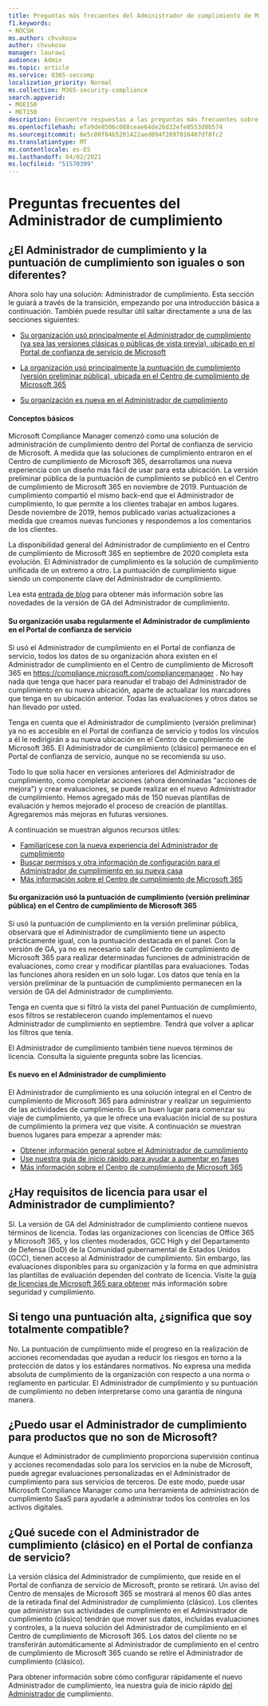 ```yaml
---
title: Preguntas más frecuentes del Administrador de cumplimiento de Microsoft
f1.keywords:
- NOCSH
ms.author: chvukosw
author: chvukosw
manager: laurawi
audience: Admin
ms.topic: article
ms.service: O365-seccomp
localization_priority: Normal
ms.collection: M365-security-compliance
search.appverid:
- MOE150
- MET150
description: Encuentre respuestas a las preguntas más frecuentes sobre Microsoft Compliance Manager, lo que ayuda a las organizaciones a simplificar y automatizar las evaluaciones de riesgos.
ms.openlocfilehash: efa9de8506c088ceae64de26d32efe8553d0b574
ms.sourcegitcommit: 6e5c00f84b5201422aed094f2697016407df8fc2
ms.translationtype: MT
ms.contentlocale: es-ES
ms.lasthandoff: 04/02/2021
ms.locfileid: "51570399"
---
```

# <a name="compliance-manager-frequently-asked-questions"></a>Preguntas frecuentes del Administrador de cumplimiento

## <a name="is-compliance-manager-and-compliance-score-the-same-thing-or-are-they-different"></a>¿El Administrador de cumplimiento y la puntuación de cumplimiento son iguales o son diferentes?

Ahora solo hay una solución: Administrador de cumplimiento. Esta sección le guiará a través de la transición, empezando por una introducción básica a continuación. También puede resultar útil saltar directamente a una de las secciones siguientes:

- [Su organización usó principalmente el Administrador de cumplimiento (ya sea las versiones clásicas o públicas de vista previa), ubicado en el Portal de confianza de servicio de Microsoft](#your-organization-regularly-used-compliance-manager-in-the-service-trust-portal)

- [La organización usó principalmente la puntuación de cumplimiento (versión preliminar pública), ubicada en el Centro de cumplimiento de Microsoft 365](#your-organization-used-compliance-score-public-preview-in-the-microsoft-365-compliance-center)

- [Su organización es nueva en el Administrador de cumplimiento](#youre-new-to-compliance-manager
)
#### <a name="the-basics"></a>Conceptos básicos

Microsoft Compliance Manager comenzó como una solución de administración de cumplimiento dentro del Portal de confianza de servicio de Microsoft.  A medida que las soluciones de cumplimiento entraron en el Centro de cumplimiento de Microsoft 365, desarrollamos una nueva experiencia con un diseño más fácil de usar para esta ubicación. La versión preliminar pública de la puntuación de cumplimiento se publicó en el Centro de cumplimiento de Microsoft 365 en noviembre de 2019. Puntuación de cumplimiento compartió el mismo back-end que el Administrador de cumplimiento, lo que permite a los clientes trabajar en ambos lugares. Desde noviembre de 2019, hemos publicado varias actualizaciones a medida que creamos nuevas funciones y respondemos a los comentarios de los clientes.

La disponibilidad general del Administrador de cumplimiento en el Centro de cumplimiento de Microsoft 365 en septiembre de 2020 completa esta evolución. El Administrador de cumplimiento es la solución de cumplimiento unificada de un extremo a otro. La puntuación de cumplimiento sigue siendo un componente clave del Administrador de cumplimiento.

Lea esta [entrada de blog](https://aka.ms/compliancemanager/GAblog) para obtener más información sobre las novedades de la versión de GA del Administrador de cumplimiento.

#### <a name="your-organization-regularly-used-compliance-manager-in-the-service-trust-portal"></a>Su organización usaba regularmente el Administrador de cumplimiento en el Portal de confianza de servicio

Si usó el Administrador de cumplimiento en el Portal de confianza de servicio, todos los datos de su organización ahora existen en el Administrador de cumplimiento en el Centro de cumplimiento de Microsoft 365 en https://compliance.microsoft.com/compliancemanager . No hay nada que tenga que hacer para reanudar el trabajo del Administrador de cumplimiento en su nueva ubicación, aparte de actualizar los marcadores que tenga en su ubicación anterior. Todas las evaluaciones y otros datos se han llevado por usted.

Tenga en cuenta que el Administrador de cumplimiento (versión preliminar) ya no es accesible en el Portal de confianza de servicio y todos los vínculos a él le redirigirán a su nueva ubicación en el Centro de cumplimiento de Microsoft 365. El Administrador de cumplimiento (clásico) permanece en el Portal de confianza de servicio, aunque no se recomienda su uso.

Todo lo que solía hacer en versiones anteriores del Administrador de cumplimiento, como completar acciones (ahora denominadas "acciones de mejora") y crear evaluaciones, se puede realizar en el nuevo Administrador de cumplimiento. Hemos agregado más de 150 nuevas plantillas de evaluación y hemos mejorado el proceso de creación de plantillas. Agregaremos más mejoras en futuras versiones.

A continuación se muestran algunos recursos útiles:

- [Familiarícese con la nueva experiencia del Administrador de cumplimiento](compliance-manager-setup.md#understand-the-compliance-manager-dashboard)
- [Buscar permisos y otra información de configuración para el Administrador de cumplimiento en su nueva casa](compliance-manager-setup.md#who-can-access-compliance-manager)
- [Más información sobre el Centro de cumplimiento de Microsoft 365](microsoft-365-compliance-center.md)

#### <a name="your-organization-used-compliance-score-public-preview-in-the-microsoft-365-compliance-center"></a>Su organización usó la puntuación de cumplimiento (versión preliminar pública) en el Centro de cumplimiento de Microsoft 365

Si usó la puntuación de cumplimiento en la versión preliminar pública, observará que el Administrador de cumplimiento tiene un aspecto prácticamente igual, con la puntuación destacada en el panel. Con la versión de GA, ya no es necesario salir del Centro de cumplimiento de Microsoft 365 para realizar determinadas funciones de administración de evaluaciones, como crear y modificar plantillas para evaluaciones. Todas las funciones ahora residen en un solo lugar. Los datos que tenía en la versión preliminar de la puntuación de cumplimiento permanecen en la versión de GA del Administrador de cumplimiento.

Tenga en cuenta que si filtró la vista del panel Puntuación de cumplimiento, esos filtros se restableceron cuando implementamos el nuevo Administrador de cumplimiento en septiembre. Tendrá que volver a aplicar los filtros que tenía.

El Administrador de cumplimiento también tiene nuevos términos de licencia. Consulta la siguiente pregunta sobre las licencias.

#### <a name="youre-new-to-compliance-manager"></a>Es nuevo en el Administrador de cumplimiento

El Administrador de cumplimiento es una solución integral en el Centro de cumplimiento de Microsoft 365 para administrar y realizar un seguimiento de las actividades de cumplimiento. Es un buen lugar para comenzar su viaje de cumplimiento, ya que le ofrece una evaluación inicial de su postura de cumplimiento la primera vez que visite. A continuación se muestran buenos lugares para empezar a aprender más:

- [Obtener información general sobre el Administrador de cumplimiento](compliance-manager.md)
- [Use nuestra guía de inicio rápido para ayudar a aumentar en fases](compliance-manager-quickstart.md)
- [Más información sobre el Centro de cumplimiento de Microsoft 365](microsoft-365-compliance-center.md)

## <a name="are-there-licensing-requirements-for-using-compliance-manager"></a>¿Hay requisitos de licencia para usar el Administrador de cumplimiento?

Sí. La versión de GA del Administrador de cumplimiento contiene nuevos términos de licencia. Todas las organizaciones con licencias de Office 365 y Microsoft 365, y los clientes moderados, GCC High y del Departamento de Defensa (DoD) de la Comunidad gubernamental de Estados Unidos (GCC), tienen acceso al Administrador de cumplimiento. Sin embargo, las evaluaciones disponibles para su organización y la forma en que administra las plantillas de evaluación dependen del contrato de licencia. Visite la [guía de licencias de Microsoft 365 para obtener](/office365/servicedescriptions/microsoft-365-service-descriptions/microsoft-365-tenantlevel-services-licensing-guidance/microsoft-365-security-compliance-licensing-guidance) más información sobre seguridad y cumplimiento.

## <a name="if-i-have-a-high-score-does-it-mean-im-fully-compliant"></a>Si tengo una puntuación alta, ¿significa que soy totalmente compatible?

No. La puntuación de cumplimiento mide el progreso en la realización de acciones recomendadas que ayudan a reducir los riesgos en torno a la protección de datos y los estándares normativos. No expresa una medida absoluta de cumplimiento de la organización con respecto a una norma o reglamento en particular. El Administrador de cumplimiento y su puntuación de cumplimiento no deben interpretarse como una garantía de ninguna manera.

## <a name="can-i-use-compliance-manager-for-non-microsoft-products"></a>¿Puedo usar el Administrador de cumplimiento para productos que no son de Microsoft?

Aunque el Administrador de cumplimiento proporciona supervisión continua y acciones recomendadas solo para los servicios en la nube de Microsoft, puede agregar evaluaciones personalizadas en el Administrador de cumplimiento para sus servicios de terceros. De este modo, puede usar Microsoft Compliance Manager como una herramienta de administración de cumplimiento SaaS para ayudarle a administrar todos los controles en los activos digitales.

## <a name="whats-happening-to-compliance-manager-classic-in-the-service-trust-portal"></a>¿Qué sucede con el Administrador de cumplimiento (clásico) en el Portal de confianza de servicio?

La versión clásica del Administrador de cumplimiento, que reside en el Portal de confianza de servicio de Microsoft, pronto se retirará. Un aviso del Centro de mensajes de Microsoft 365 se mostrará al menos 60 días antes de la retirada final del Administrador de cumplimiento (clásico). Los clientes que administran sus actividades de cumplimiento en el Administrador de cumplimiento (clásico) tendrán que mover sus datos, incluidas evaluaciones y controles, a la nueva solución del Administrador de cumplimiento en el Centro de cumplimiento de Microsoft 365. Los datos del cliente no se transferirán automáticamente al Administrador de cumplimiento en el centro de cumplimiento de Microsoft 365 cuando se retire el Administrador de cumplimiento (clásico).

Para obtener información sobre cómo configurar rápidamente el nuevo Administrador de cumplimiento, lea nuestra guía de inicio rápido [del Administrador de](compliance-manager-quickstart.md) cumplimiento.